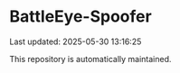# BattleEye-Spoofer

Last updated: 2025-05-30 13:16:25

This repository is automatically maintained.
